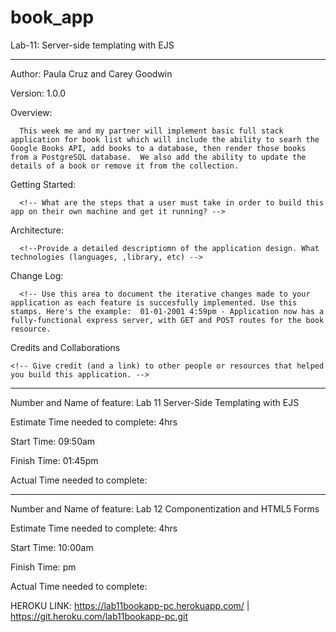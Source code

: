# book_app
Lab-11: Server-side templating with EJS


--------------------------------------------------------------------

Author:  Paula Cruz and Carey Goodwin 

Version: 1.0.0

Overview: 
      
      This week me and my partner will implement basic full stack application for book list which will include the ability to searh the Google Books API, add books to a database, then render those books from a PostgreSQL database.  We also add the ability to update the details of a book or remove it from the collection. 


Getting Started: 

      <!-- What are the steps that a user must take in order to build this app on their own machine and get it running? -->
 

Architecture:  

      <!--Provide a detailed descriptiomn of the application design. What technologies (languages, ,library, etc) -->


Change Log: 

      <!-- Use this area to document the iterative changes made to your application as each feature is succesfully implemented. Use this stamps. Here's the example:  01-01-2001 4:59pm - Application now has a fully-functional express server, with GET and POST routes for the book resource.

Credits and Collaborations

    <!-- Give credit (and a link) to other people or resources that helped you build this application. -->

------------------------------------------------------------------------------------------------------------------------------------------

Number and Name of feature:    Lab 11 Server-Side Templating with EJS

Estimate Time needed to complete: 4hrs

Start Time: 09:50am

Finish Time: 01:45pm

Actual Time needed to complete:

------------------------------------------------------------------------------------------------------------------------------------------

Number and Name of feature:   Lab 12 Componentization and HTML5 Forms

Estimate Time needed to complete: 4hrs

Start Time: 10:00am

Finish Time: pm

Actual Time needed to complete:

HEROKU LINK: https://lab11bookapp-pc.herokuapp.com/ | https://git.heroku.com/lab11bookapp-pc.git
